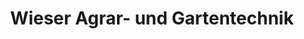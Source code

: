 ---
title: "Wieser Agrar- und Gartentechnik"
url: /bermatingen/wieser-agrar-und-gartentechnik/
shop: Allgemein
---